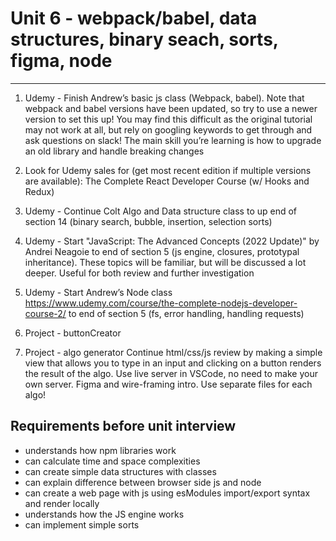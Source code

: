 # Unit 6 - webpack/babel, data structures, binary seach, sorts, figma, node
---
1. Udemy - Finish Andrew’s basic js class (Webpack, babel). Note that webpack and babel versions have been updated, so try to use a newer version to set this up! You may find this difficult as the original tutorial may not work at all, but rely on googling keywords to get through and ask questions on slack! The main skill you’re learning is how to upgrade an old library and handle breaking changes

2. Look for Udemy sales for (get most recent edition if multiple versions are available):
   The Complete React Developer Course (w/ Hooks and Redux)

3. Udemy - Continue Colt Algo and Data structure class to up end of section 14 (binary search, bubble, insertion, selection sorts)

4. Udemy - Start "JavaScript: The Advanced Concepts (2022 Update)" by Andrei Neagoie to end of section 5 (js engine, closures, prototypal inheritance). These topics will be familiar, but will be discussed a lot deeper. Useful for both review and further investigation

5. Udemy - Start Andrew’s Node class https://www.udemy.com/course/the-complete-nodejs-developer-course-2/ to end of section 5 (fs, error handling, handling requests)

6. Project - buttonCreator

7. Project - algo generator Continue html/css/js review by making a simple view that allows you to type in an input and clicking on a button renders the result of the algo. Use live server in VSCode, no need to make your own server. Figma and wire-framing intro. Use separate files for each algo!

## Requirements before unit interview
- understands how npm libraries work
- can calculate time and space complexities
- can create simple data structures with classes
- can explain difference between browser side js and node
- can create a web page with js using esModules import/export syntax and render locally
- understands how the JS engine works
- can implement simple sorts